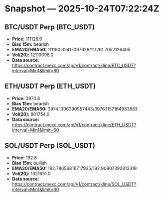 # Snapshot — 2025-10-24T07:22:24Z

## BTC/USDT Perp (BTC_USDT)
- **Price:** 111126.9
- **Bias 15m:** bearish
- **EMA20/EMA50:** 111190.32417097628/111261.7052126405
- **Vol(20):** 12110098.0
- **Data source:** https://contract.mexc.com/api/v1/contract/kline/BTC_USDT?interval=Min1&limit=60

## ETH/USDT Perp (ETH_USDT)
- **Price:** 3970.8
- **Bias 15m:** bearish
- **EMA20/EMA50:** 3974.1306390957443/3976.1157164983883
- **Vol(20):** 801754.0
- **Data source:** https://contract.mexc.com/api/v1/contract/kline/ETH_USDT?interval=Min1&limit=60

## SOL/USDT Perp (SOL_USDT)
- **Price:** 192.8
- **Bias 15m:** bullish
- **EMA20/EMA50:** 192.78656816717935/192.90907392813318
- **Vol(20):** 1321651.0
- **Data source:** https://contract.mexc.com/api/v1/contract/kline/SOL_USDT?interval=Min1&limit=60
